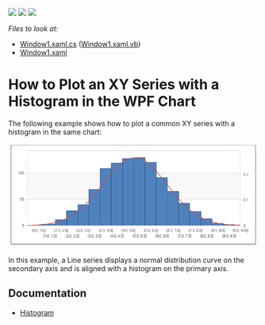 <!-- default badges list -->
![](https://img.shields.io/endpoint?url=https://codecentral.devexpress.com/api/v1/VersionRange/391030108/21.1.4%2B)
[![](https://img.shields.io/badge/Open_in_DevExpress_Support_Center-FF7200?style=flat-square&logo=DevExpress&logoColor=white)](https://supportcenter.devexpress.com/ticket/details/T1018251)
[![](https://img.shields.io/badge/📖_How_to_use_DevExpress_Examples-e9f6fc?style=flat-square)](https://docs.devexpress.com/GeneralInformation/403183)
<!-- default badges end -->
*Files to look at*:
- [Window1.xaml.cs](./CS//Window1.xaml.cs) ([Window1.xaml.vb](./VB/Window1.xaml.vb))
- [Window1.xaml](./CS//Window1.xaml)

# How to Plot an XY Series with a Histogram in the WPF Chart

The following example shows how to plot a common XY series with a histogram in the same chart:

![](images/histogramchart.png)

In this example, a Line series displays a normal distribution curve on the secondary axis and is aligned with a histogram on the primary axis. 

## Documentation

- [Histogram](https://docs.devexpress.com/WPF/400974/controls-and-libraries/charts-suite/chart-control/histogram?p=netframework)
